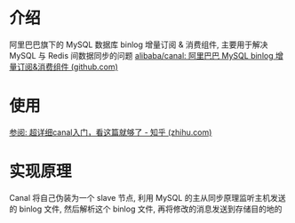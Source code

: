 # 介绍
阿里巴巴旗下的 MySQL 数据库 binlog 增量订阅 & 消费组件, 主要用于解决 MySQL 与 Redis 间数据同步的问题
[alibaba/canal: 阿里巴巴 MySQL binlog 增量订阅&消费组件 (github.com)](https://github.com/alibaba/canal)

# 使用
[参阅: 超详细canal入门，看这篇就够了 - 知乎 (zhihu.com)](https://zhuanlan.zhihu.com/p/177001630)

# 实现原理
Canal 将自己伪装为一个 slave 节点, 利用 MySQL 的主从同步原理监听主机发送的 binlog 文件, 然后解析这个 binlog 文件, 再将修改的消息发送到存储目的地的
